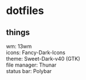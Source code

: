 # dotfiles



## things
wm: 13wm <br>
icons: Fancy-Dark-Icons <br>
theme: Sweet-Dark-v40 (GTK) <br>
file manager: Thunar <br>
status bar: Polybar
